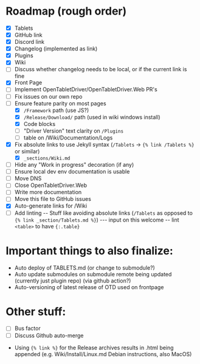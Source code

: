 # Roadmap (rough order)

- [x] Tablets
- [x] GitHub link
- [x] Discord link
- [x] Changelog (implemented as link)
- [x] Plugins
- [x] Wiki
- [ ] Discuss whether changelog needs to be local, or if the current link is fine
- [x] Front Page
- [ ] Implement OpenTabletDriver/OpenTabletDriver.Web PR's
- [ ] Fix issues on our own repo
- [ ] Ensure feature parity on most pages
  - [x] `/Framework` path (use JS?)
  - [x] `/Release/Download/` path (used in wiki windows install)
  - [x] Code blocks
  - [ ] "Driver Version" text clarity on `/Plugins`
  - [ ] table on /Wiki/Documentation/Logs
- [x] Fix absolute links to use Jekyll syntax (`/Tablets` -> `{% link /Tablets %}` or similar)
  - [x] `_sections/Wiki.md`
- [ ] Hide any "Work in progress" decoration (if any)
- [ ] Ensure local dev env documentation is usable
- [ ] Move DNS
- [ ] Close OpenTabletDriver.Web
- [ ] Write more documentation
- [ ] Move this file to GitHub issues
- [x] Auto-generate links for /Wiki
- [ ] Add linting
-- Stuff like avoiding absolute links (`/Tablets` as opposed to `{% link _section/Tablets.md %}`)
--- input on this welcome
-- lint `<table>` to have `{:.table}`

# Important things to also finalize:

- Auto deploy of TABLETS.md (or change to submodule?)
- Auto update submodules on submodule remote being updated (currently just plugin repo) (via github action?)
- Auto-versioning of latest release of OTD used on frontpage

# Other stuff:

- [ ] Bus factor
- [ ] Discuss Github auto-merge

- Using `{% link %}` for the Release archives results in .html being appended (e.g. Wiki/Install/Linux.md Debian instructions, also MacOS)

